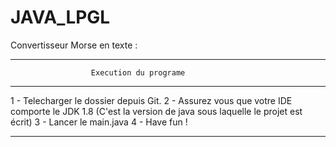 # JAVA_LPGL
Convertisseur Morse en texte :

------------------------------------------------------------------
                      Execution du programe
------------------------------------------------------------------

1 - Telecharger le dossier depuis Git.
2 - Assurez vous que votre IDE comporte le JDK 1.8 (C'est la version de java sous laquelle le projet est écrit)
3 - Lancer le main.java
4 - Have fun !

-------------------------------------------------------------------
